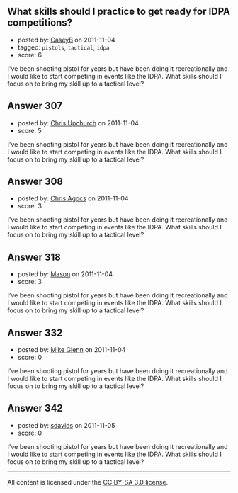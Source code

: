## What skills should I practice to get ready for IDPA competitions?

- posted by: [CaseyB](https://stackexchange.com/users/-1/46-caseyb) on 2011-11-04
- tagged: `pistols`, `tactical`, `idpa`
- score: 6

I've been shooting pistol for years but have been doing it recreationally and I would like to start competing in events like the IDPA.  What skills should I focus on to bring my skill up to a tactical level?


## Answer 307

- posted by: [Chris Upchurch](https://stackexchange.com/users/-1/79-chris-upchurch) on 2011-11-04
- score: 5

I've been shooting pistol for years but have been doing it recreationally and I would like to start competing in events like the IDPA.  What skills should I focus on to bring my skill up to a tactical level?


## Answer 308

- posted by: [Chris Agocs](https://stackexchange.com/users/-1/12-chris-agocs) on 2011-11-04
- score: 3

I've been shooting pistol for years but have been doing it recreationally and I would like to start competing in events like the IDPA.  What skills should I focus on to bring my skill up to a tactical level?


## Answer 318

- posted by: [Mason](https://stackexchange.com/users/-1/19-mason) on 2011-11-04
- score: 3

I've been shooting pistol for years but have been doing it recreationally and I would like to start competing in events like the IDPA.  What skills should I focus on to bring my skill up to a tactical level?


## Answer 332

- posted by: [Mike Glenn](https://stackexchange.com/users/-1/54-mike-glenn) on 2011-11-04
- score: 0

I've been shooting pistol for years but have been doing it recreationally and I would like to start competing in events like the IDPA.  What skills should I focus on to bring my skill up to a tactical level?


## Answer 342

- posted by: [sdavids](https://stackexchange.com/users/-1/150-sdavids) on 2011-11-05
- score: 0

I've been shooting pistol for years but have been doing it recreationally and I would like to start competing in events like the IDPA.  What skills should I focus on to bring my skill up to a tactical level?



---

All content is licensed under the [CC BY-SA 3.0 license](https://creativecommons.org/licenses/by-sa/3.0/).
